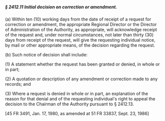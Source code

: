 ##### § 2412.11 Initial decision on correction or amendment. #####

(a) Within ten (10) working days from the date of receipt of a request for correction or amendment, the appropriate Regional Director or the Director of Administration of the Authority, as appropriate, will acknowledge receipt of the request and, under normal circumstances, not later than thirty (30) days from receipt of the request, will give the requesting individual notice, by mail or other appropriate means, of the decision regarding the request.

(b) Such notice of decision shall include:

(1) A statement whether the request has been granted or denied, in whole or in part;

(2) A quotation or description of any amendment or correction made to any records; and

(3) Where a request is denied in whole or in part, an explanation of the reason for that denial and of the requesting individual's right to appeal the decision to the Chairman of the Authority pursuant to § 2412.13.

[45 FR 3491, Jan. 17, 1980, as amended at 51 FR 33837, Sept. 23, 1986]